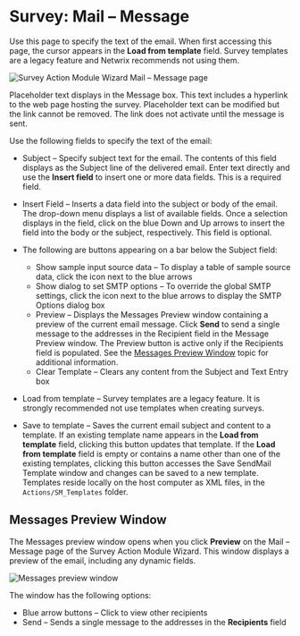 # Survey: Mail – Message

Use this page to specify the text of the email. When first accessing this page, the cursor appears
in the **Load from template** field. Survey templates are a legacy feature and Netwrix recommends
not using them.

![Survey Action Module Wizard Mail – Message page](/img/product_docs/accessanalyzer/11.6/accessanalyzer/admin/action/survey/mailmessage.webp)

Placeholder text displays in the Message box. This text includes a hyperlink to the web page hosting
the survey. Placeholder text can be modified but the link cannot be removed. The link does not
activate until the message is sent.

Use the following fields to specify the text of the email:

- Subject – Specify subject text for the email. The contents of this field displays as the Subject
  line of the delivered email. Enter text directly and use the **Insert field** to insert one or
  more data fields. This is a required field.
- Insert Field – Inserts a data field into the subject or body of the email. The drop-down menu
  displays a list of available fields. Once a selection displays in the field, click on the blue
  Down and Up arrows to insert the field into the body or the subject, respectively. This field is
  optional.
- The following are buttons appearing on a bar below the Subject field:

    - Show sample input source data – To display a table of sample source data, click the icon next
      to the blue arrows
    - Show dialog to set SMTP options – To override the global SMTP settings, click the icon next to
      the blue arrows to display the SMTP Options dialog box
    - Preview – Displays the Messages Preview window containing a preview of the current email
      message. Click **Send** to send a single message to the addresses in the Recipient field in
      the Message Preview window. The Preview button is active only if the Recipients field is
      populated. See the [Messages Preview Window](#messages-preview-window) topic for additional
      information.
    - Clear Template – Clears any content from the Subject and Text Entry box

- Load from template – Survey templates are a legacy feature. It is strongly recommended not use
  templates when creating surveys.
- Save to template – Saves the current email subject and content to a template. If an existing
  template name appears in the **Load from template** field, clicking this button updates that
  template. If the **Load from template** field is empty or contains a name other than one of the
  existing templates, clicking this button accesses the Save SendMail Template window and changes
  can be saved to a new template. Templates reside locally on the host computer as XML files, in the
  `Actions/SM_Templates` folder.

## Messages Preview Window

The Messages preview window opens when you click **Preview** on the Mail – Message page of the
Survey Action Module Wizard. This window displays a preview of the email, including any dynamic
fields.

![Messages preview window](/img/product_docs/accessanalyzer/11.6/accessanalyzer/admin/action/survey/messagespreview.webp)

The window has the following options:

- Blue arrow buttons – Click to view other recipients
- Send – Sends a single message to the addresses in the **Recipients** field
